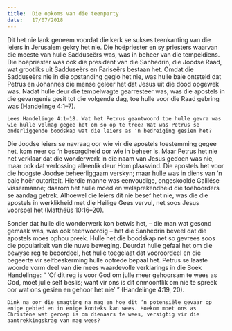 ```yaml
---
title:  Die opkoms van die teenparty
date:   17/07/2018
---
```


Dit het nie lank geneem voordat die kerk se sukses teenkanting van die leiers in Jerusalem gekry het nie. Die hoëpriester en sy priesters waarvan die meeste van hulle Sadduseërs was, was in beheer van die tempeldiens. Die hoëpriester was ook die president van die Sanhedrin, die Joodse Raad, wat grootliks uit Sadduseërs en Fariseërs bestaan het. Omdat die Sadduseërs nie in die opstanding geglo het nie, was hulle baie ontsteld dat Petrus en Johannes die mense geleer het dat Jesus uit die dood opgewek was. Nadat hulle deur die tempelwagte gearresteer was, was die apostels in die gevangenis gesit tot die volgende dag, toe hulle voor die Raad gebring was (Handelinge 4:1–7).

`Lees Handelinge 4:1–18. Wat het Petrus geantwoord toe hulle gevra was wie hulle volmag gegee het om so op te tree? Wat was Petrus se onderliggende boodskap wat die leiers as ‘n bedreiging gesien het?`

Die Joodse leiers se navraag oor wie vir die apostels toestemming gegee het, kom neer op ‘n besorgdheid oor wie in beheer is. Maar Petrus het nie net verklaar dat die wonderwerk in die naam van Jesus gedoen was nie, maar ook dat verlossing alleenlik deur Hom plaasvind. Die apostels het voor die hoogste Joodse beheerliggaam verskyn; maar hulle was in diens van ‘n baie hoër outoriteit. Hierdie manne was eenvoudige, ongeskoolde Galilése vissermanne; daarom het hulle moed en welsprekendheid die toehoorders se aandag getrek. Alhoewel die leiers dit nie besef het nie, was die die apostels in werklikheid met die Heilige Gees vervul, net soos Jesus voorspel het (Matthéüs 10:16–20).

Sonder dat hulle die wonderwerk kon betwis het, – die man wat gesond gemaak was, was ook teenwoordig – het die Sanhedrin beveel dat die apostels moes ophou preek. Hulle het die boodskap net so gevrees soos die populariteit van die nuwe beweging. Deurdat hulle gefaal het om die bewyse reg te beoordeel, het hulle toegelaat dat vooroordeel en die begeerte vir selfbeskerming hulle optrede bepaal het. Petrus se laaste woorde vorm deel van die mees waardevolle verklarings in die Boek Handelinge: “ ‘Of dit reg is voor God om julle meer gehoorsam te wees as God, moet julle self beslis; want vir ons is dit onmoontlik om nie te spreek oor wat ons gesien en gehoor het nie’ ” (Handelinge 4:19, 20).

`Dink na oor die smagting na mag en hoe dit ‘n potensiële gevaar op enige gebied en in enige konteks kan wees. Hoekom moet ons as Christene wat geroep is om dienaars te wees, versigtig vir die aantrekkingskrag van mag wees?`